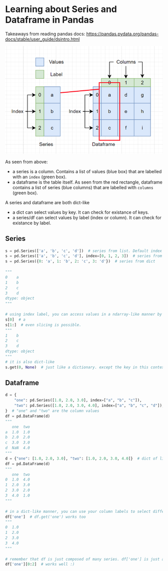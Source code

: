# Learning about Series and Dataframe in Pandas

Takeaways from reading pandas docs: https://pandas.pydata.org/pandas-docs/stable/user_guide/dsintro.html

![series and dataframe](./images/seriesVSdataframe.png)


As seen from above:
- a series is a column. Contains a list of values (blue box) that are labelled with an `index` (green box).
- a dataframe is the table itself. As seen from the red rectangle, dataframe contains a list of series (blue columns) that are labelled with `columns` (green box).

A series and dataframe are both dict-like
- a dict can select values by key. It can check for existance of keys.
- a series/df can select values by label (index or column). It can check for existance by label.

## Series
```python
s = pd.Series(['a', 'b', 'c', 'd'])  # series from list. Default index values.
s = pd.Series(['a', 'b', 'c', 'd'], index=[0, 1, 2, 3])  # series from list. Declared index values
s = pd.Series({0: 'a', 1: 'b', 2: 'c', 3: 'd'})  # series from dict

"""
0    a
1    b
2    c
3    d
dtype: object
"""

# using index label, you can access values in a ndarray-like manner by slicing or indexing
s[0]  # a
s[1:]  # even slicing is possible.
"""
1    b       
2    c       
3    d       
dtype: object
"""
# it is also dict-like
s.get(0, None)  # just like a dictionary. except the key in this context is the label
```

## Dataframe
```python
d = {
    "one": pd.Series([1.0, 2.0, 3.0], index=["a", "b", "c"]),
    "two": pd.Series([1.0, 2.0, 3.0, 4.0], index=["a", "b", "c", "d"]),
}  # "one" and "two" are the column values
df = pd.DataFrame(d)
"""
   one  two
a  1.0  1.0
b  2.0  2.0
c  3.0  3.0
d  NaN  4.0
"""
d = {"one": [1.0, 2.0, 3.0], "two": [1.0, 2.0, 3.0, 4.0]}  # dict of list. but a list of dict works too!
df = pd.DataFrame(d)
"""
   one  two
0  1.0  4.0
1  2.0  3.0
2  3.0  2.0
3  4.0  1.0
"""

# in a dict-like manner, you can use your column labels to select different columns/series
df['one']  # df.get('one') works too
"""
0  1.0
1  2.0
2  3.0
3  4.0
"""

# remember that df is just composed of many series. df['one'] is just a series! you can then use it like a normal series and do whatever index slicing you want
df['one'][0:2]  # works well :)
```
